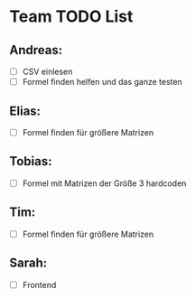 # Team TODO List

## Andreas: 

- [ ] CSV einlesen
- [ ] Formel finden helfen und das ganze testen

## Elias:

- [ ] Formel finden für größere Matrizen

## Tobias: 

- [ ] Formel mit Matrizen der Größe 3 hardcoden

## Tim: 

- [ ] Formel finden für größere Matrizen

## Sarah: 

- [ ] Frontend
